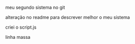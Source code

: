 meu segundo sistema no git

alteração no readme para descrever melhor o meu sistema

criei o script.js

linha massa